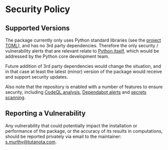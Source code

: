 # Security Policy

## Supported Versions

The package currently only uses Python standard libraries (see the [project TOML](https://github.com/sr-murthy/continuedfractions/blob/main/pyproject.toml)), and has no 3rd party dependencies. Therefore the only security / vulnerability alerts that are relevant relate to [Python itself](https://www.cvedetails.com/vulnerability-list/vendor_id-10210/product_id-18230/Python-Python.html), which would be addressed by the Python core development team.

Future addition of 3rd party dependencies would change the situation, and in that case at least the latest (minor) version of the package would receive and support security updates.

Also note that the repository is enabled with a number of features to ensure security, including [CodeQL analysis](https://github.com/sr-murthy/continuedfractions/actions/workflows/codeql-analysis.yml), 
[Dependabot alerts](https://docs.github.com/en/code-security/dependabot/dependabot-alerts/about-dependabot-alerts) and [secrets scanning](https://docs.github.com/en/code-security/secret-scanning/about-secret-scanning).

## Reporting a Vulnerability

Any vulnerability that could potentially impact the installation or performance of the package, or the accuracy of its results in computations, should be reported privately via email to the maintainer: [s.murthy@tutanota.com](s.murthy@tutanota.com).
